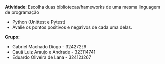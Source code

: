**Atividade**: 
Escolha duas bibliotecas/frameworks de uma mesma linguagem de programação
- Python (Unittest e Pytest)
- Avalie os pontos positivos e negativos de cada uma delas.

**Grupo:**
- Gabriel Machado Diogo - 32427229
- Cauã Luiz Araujo e Andrade - 323114741
- Eduardo Oliveira de Lana - 324123267

